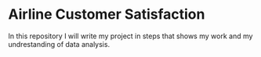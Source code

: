 # Airline Customer Satisfaction
In this repository I will write my project in steps that shows my work and my undrestanding of data analysis.
